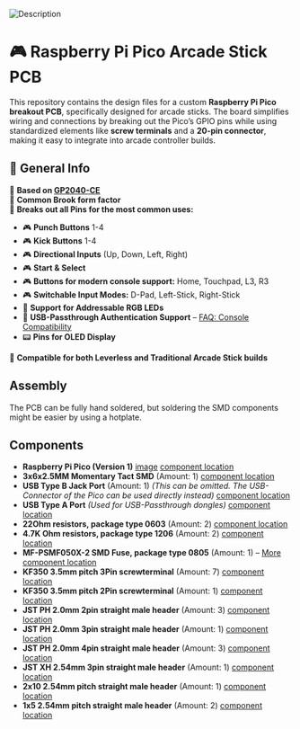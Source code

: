 ![Description](images/Full%20Assembly.png)

# 🎮 Raspberry Pi Pico Arcade Stick PCB  

This repository contains the design files for a custom **Raspberry Pi Pico breakout PCB**, specifically designed for arcade sticks. The board simplifies wiring and connections by breaking out the Pico’s GPIO pins while using standardized elements like **screw terminals** and a **20-pin connector**, making it easy to integrate into arcade controller builds.  

## 📌 General Info  
🔹 **Based on [GP2040-CE](https://github.com/OpenStickCommunity/GP2040-CE)**  
🔹 **Common Brook form factor**  
🔹 **Breaks out all Pins for the most common uses:**  
   - 🎮 **Punch Buttons** 1-4  
   - 🎮 **Kick Buttons** 1-4  
   - 🎮 **Directional Inputs** (Up, Down, Left, Right)  
   - 🎮 **Start & Select**  
   - 🎮 **Buttons for modern console support:** Home, Touchpad, L3, R3  
   - 🎮 **Switchable Input Modes:** D-Pad, Left-Stick, Right-Stick  
   - 🌈 **Support for Addressable RGB LEDs**  
   - 🔌 **USB-Passthrough Authentication Support** – [FAQ: Console Compatibility](https://gp2040-ce.info/faq/faq-console-compatibility/)  
   - 📟 **Pins for OLED Display**  

🔹 **Compatible for both Leverless and Traditional Arcade Stick builds**  

## Assembly  
The PCB can be fully hand soldered, but soldering the SMD components might be easier by using a hotplate.

## Components  
- **Raspberry Pi Pico (Version 1)**  [image](images/pico.jpg) [component location](images/component%20locations/obPico.png)
- **3x6x2.5MM Momentary Tact SMD** (Amount: 1)  [component location](images/component%20locations/obButton.png)
- **USB Type B Jack Port** (Amount: 1) *(This can be omitted. The USB-Connector of the Pico can be used directly instead)* [component location](images/component%20locations/obUSB-B.png) 
- **USB Type A Port** *(Used for USB-Passthrough dongles)*  [component location](images/component%20locations/obUSB-A.png)
- **22Ohm resistors, package type 0603** (Amount: 2)  [component location](images/component%20locations/ob22.png)
- **4.7K Ohm resistors, package type 1206** (Amount: 2)  [component location](images/component%20locations/ob47k.png)
- **MF-PSMF050X-2 SMD Fuse, package type 0805** (Amount: 1) – [More](https://www.mouser.de/ProductDetail/Bourns/MF-PSMF050X-2?qs=89sKJMJLNwxOThYF3e0Dgg%3D%3D)  [component location](images/component%20locations/obFuse.png)
- **KF350 3.5mm pitch 3Pin screwterminal** (Amount: 7)  [component location](images/component%20locations/obScrew3.png)
- **KF350 3.5mm pitch 2Pin screwterminal** (Amount: 1)  [component location](images/component%20locations/obScrew2.png)
- **JST PH 2.0mm 2pin straight male header** (Amount: 3)  [component location](images/component%20locations/obPH2.png)
- **JST PH 2.0mm 3pin straight male header** (Amount: 1)  [component location](images/component%20locations/obPH3.png)
- **JST PH 2.0mm 4pin straight male header** (Amount: 3)  [component location](images/component%20locations/obPH4.png)
- **JST XH 2.54mm 3pin straight male header** (Amount: 1)  [component location](images/component%20locations/obXH3.png)
- **2x10 2.54mm pitch straight male header** (Amount: 1)  [component location](images/component%20locations/ob20.png)
- **1x5 2.54mm pitch straight male header** (Amount: 2)    [component location](images/component%20locations/ob5p.png)
